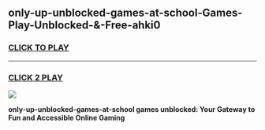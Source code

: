 
## only-up-unblocked-games-at-school-Games-Play-Unblocked-&-Free-ahki0
<h3>
<a href="https://premium76.site?title=only-up-unblocked-games-at-school&ref=24A">CLICK TO PLAY</a></h3>
<hr>

<h3>
<a href="https://premium76.site?title=only-up-unblocked-games-at-school&ref=24A">CLICK 2 PLAY</a>
  
</h3>

<a href="https://premium76.site?title=only-up-unblocked-games-at-school&ref=24A"><img src="https://clearcache.store/games.png"></a>


**only-up-unblocked-games-at-school games unblocked: Your Gateway to Fun and Accessible Online Gaming**
